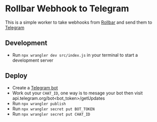 # Rollbar Webhook to Telegram

This is a simple worker to take webhooks from [Rollbar](https://rollbar.com/) and send them to [Telegram](https://core.telegram.org/method/messages.sendMessage)

## Development

- Run `npx wrangler dev src/index.js` in your terminal to start a development server

## Deploy


- Create a [Telegram bot](https://core.telegram.org/bots)
- Work out your `CHAT_ID`, one way is to mesage your bot then visit api.telegram.org/bot<bot_token>/getUpdates
- Run `npx wrangler publish`
- Run `npx wrangler secret put BOT_TOKEN` 
- Run `npx wrangler secret put CHAT_ID` 
